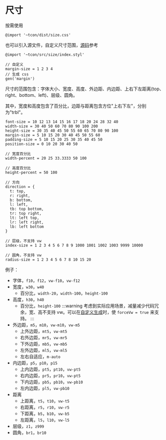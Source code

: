 # 尺寸

按需使用

```stylus
@import '~tcon/dist/size.css'
```

也可以引入源文件，自定义尺寸范围，[源码](https://github.com/visualization-page/tcon/blob/77388775b6cb62e8ac8c39db1fc0c1e5bc62d490/src/size/index.styl#L40)参考

```stylus
@import '~tcon/src/size/index.styl'

// 自定义
margin-size = 1 2 3 4
// 生成 css
gen('margin') 
```

尺寸的范围包含：字体大小、宽度、高度、外边距、内边距、上右下左距离(top、right、bottom、left)、层级、圆角。

其中，宽度和高度包含了百分比，边距与距离包含方位"上右下左"，分别为"trbl"。 

```stylus
font-size = 10 12 13 14 15 16 17 18 20 24 28 32 40
width-size = 30 40 50 60 70 80 90 100 200
height-size = 30 35 40 45 50 55 60 65 70 80 90 100
margin-size = 5 10 15 20 30 40 45 50 55 60
padding-size = 5 10 15 20 25 30 35 40 45 50
position-size = 0 10 20 30 40 50

// 宽度百分比
width-percent = 20 25 33.3333 50 100

// 高度百分比
height-percent = 50 100

// 方向
direction = {
  t: top,
  r: right, 
  b: bottom,
  l: left,
  tb: top bottom,
  tr: top right,
  lt: left top,
  lr: left right,
  lb: left bottom  
}

// 层级，不支持 vw
index-size = 1 2 3 4 5 6 7 8 9 1000 1001 1002 1003 9999 10000

// 圆角，不支持 vw
radius-size = 1 2 3 4 5 6 7 8 10 15 20 
```

例子：

- 字体，`f10`，`f12`，`vw-f10`，`vw-f12`
- 宽度，`w30`，`w40`
  - 百分比，`width-20`，`width-100`，`height-100`
- 高度，`h30`，`h40`
  - 百分比，`height-100`
  :::warning
  考虑到实际应用场景，减量减少代码冗余，宽、高不支持 vw。可以在[自定义生成](https://github.com/visualization-page/tcon/blob/77388775b6cb62e8ac8c39db1fc0c1e5bc62d490/src/size/index.styl#L25)时，使 `forceVw = true` 来支持。
  :::
- 外边距，`m5`，`m10`，`vw-m10`，`vw-m5`
  - 上外边距，`mt5`，`vw-mt5`
  - 右外边距，`mr5`，`vw-mr5`
  - 下外边距，`mb5`，`vw-mb5`
  - 左外边距，`ml5`，`vw-ml5`
  - 左右自适应，`m-auto` 
- 内边距，`p5`，`p10`，`p15`
  - 上内边距，`pt5`，`pt10`，`vw-pt5`
  - 右内边距，`pr5`，`pr10`，`vw-pt5`
  - 下内边距，`pb5`，`pb10`，`vw-pb10`
  - 左内边距，`pl5`，`vw-pb10`
- 距离
  - 上距离，`t5`，`t10`，`vw-t5`
  - 右距离，`r5`，`r10`，`vw-r5`
  - 下距离，`b5`，`b10`，`vw-b5`
  - 左距离，`l5`，`l10`，`vw-l5`
- 层级，`z1`，`z999`
- 圆角，`br1`，`br10`


